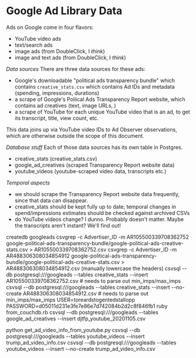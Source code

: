 # Google Ad Library Data

Ads on Google come in four flavors:

 - YouTube video ads
 - text/search ads 
 - image ads (from DoubleClick, I *think*)
 - image and text ads  (from DoubleClick, I *think*)

*Data sources*
There are three data sources for these ads:

 - Google's downloadable "political ads transparency bundle" which contains `creative_stats.csv` which contains Ad IDs and metadata (spending, impressions, durations)
 - a scrape of Google's Poliical Ads Transparency Report website, which contains ad creatives (text, image URLs, )
 - a scrape of YouTube for each unique YouTube video that is an ad, to get its transcript, title, view count, etc.

This data joins up via YouTube video IDs to Ad Observer observations, which are otherwise outside the scope of this document.

*Database stuff*
Each of those data sources has its own table in Postgres.

- creative_stats (creative_stats.csv)
- google_ad_creatives (scraped Transparency Report website data)
- youtube_videos (youtube-scraped video data, transcripts etc.)

*Temporal aspects*

- we should scrape the Transparency Report website data frequently, since that data can disappear.
- creative_stats should be kept fully up to date; temporal changes in spend/impressions estimates should be checked against archived CSVs
- do YouTube videos change? I dunno. Probably doesn't matter. Maybe the transcripts aren't instant? We'll find out!


createdb googleads
csvgrep -c Advertiser_ID -m AR105500339708362752 google-political-ads-transparency-bundle/google-political-ads-creative-stats.csv > AR105500339708362752.csv
csvgrep -c Advertiser_ID -m AR488306308034854912 google-political-ads-transparency-bundle/google-political-ads-creative-stats.csv > AR488306308034854912.csv
(manually lowercase the headers)
csvsql --db postgresql:///googleads --tables creative_stats --insert AR105500339708362752.csv # needs to parse out min_imps/max_imps
csvsql --db postgresql:///googleads --tables creative_stats --insert --no-create AR488306308034854912.csv # needs to parse out min_imps/max_imps
USER=toreardstogentedstallopp PASSWORD=d05011d231e3fe7e86e7d742084b2d2c8f846fb1 ruby from_couchdb.rb
csvsql --db postgresql:///googleads --tables google_ad_creatives --insert djtfp_youtube_20201105.csv

python get_ad_video_info_from_youtube.py
csvsql --db postgresql:///googleads --tables youtube_videos --insert trump_ad_video_info.csv
csvsql --db postgresql:///googleads --tables youtube_videos --insert --no-create trump_ad_video_info.csv
